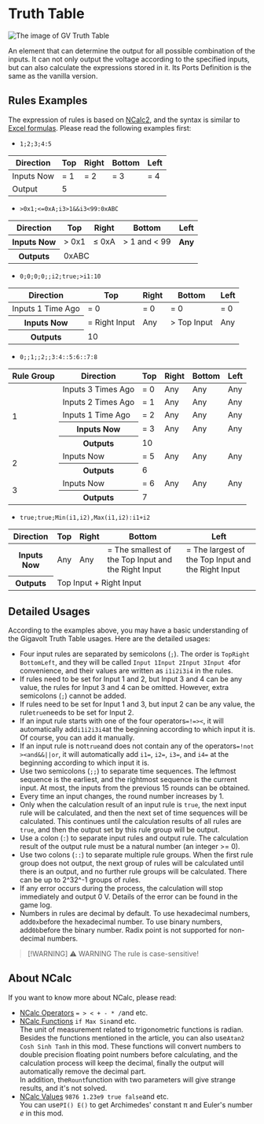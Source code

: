 # Truth Table <Badge text="v1.0" type="info"/>

<img src="/images/base/shift/GVTruthTable.webp" alt="The image of GV Truth Table" class="center_image small"/>

An element that can determine the output for all possible combination of the inputs. It can not only output the voltage according to the specified inputs, but can also calculate the expressions stored in it. Its Ports Definition is the same as the vanilla version.

## Rules Examples

The expression of rules is based on [NCalc2](https://github.com/sklose/NCalc2), and the syntax is similar to [Excel formulas](https://support.microsoft.com/en-us/office/overview-of-formulas-in-excel-ecfdc708-9162-49e8-b993-c311f47ca173). Please read the following examples first:

* `1;2;3;4:5`

<table :class="$style.mono_table_body">
    <thead>
        <tr>
            <th>Direction</th>
            <th>Top</th>
            <th>Right</th>
            <th>Bottom</th>
            <th>Left</th>
        </tr>
    </thead>
    <tbody>
        <tr>
            <td>Inputs Now</td>
            <td>= 1</td>
            <td>= 2</td>
            <td>= 3</td>
            <td>= 4</td>
        </tr>
        <tr>
            <td>Output</td>
            <td colspan="4">5</td>
        </tr>
    </tbody>
</table>

* `>0x1;<=0xA;i3>1&&i3<99:0xABC`

<table :class="$style.mono_table_body">
    <thead>
        <tr>
            <th>Direction</th>
            <th>Top</th>
            <th>Right</th>
            <th>Bottom</th>
            <th>Left</th>
        </tr>
    </thead>
    <tbody>
        <tr>
            <th>Inputs Now</th>
            <td>> 0x1</td>
            <td>≤ 0xA</td>
            <td>> 1 and < 99</td>
            <th>Any</th>
        </tr>
        <tr>
            <th>Outputs</th>
            <td colspan="4">0xABC</td>
        </tr>
    </tbody>
</table>

* `0;0;0;0;;i2;true;>i1:10`

<table :class="$style.mono_table_body">
    <thead>
        <tr>
            <th>Direction</th>
            <th>Top</th>
            <th>Right</th>
            <th>Bottom</th>
            <th>Left</th>
        </tr>
    </thead>
    <tbody>
        <tr>
            <td>Inputs 1 Time Ago</td>
            <td>= 0</td>
            <td>= 0</td>
            <td>= 0</td>
            <td>= 0</td>
        </tr>
        <tr>
            <th>Inputs Now</th>
            <td>= Right Input</td>
            <td>Any</td>
            <td>> Top Input</td>
            <td>Any</td>
        </tr>
        <tr>
            <th>Outputs</th>
            <td colspan="4">10</td>
        </tr>
    </tbody>
</table>

* `0;;1;;2;;3:4::5:6::7:8`

<table :class="$style.mono_table_body">
    <thead>
        <tr>
            <th>Rule Group</th>
            <th>Direction</th>
            <th>Top</th>
            <th>Right</th>
            <th>Bottom</th>
            <th>Left</th>
        </tr>
    </thead>
    <tbody>
        <tr>
            <td rowspan="5">1</td>
            <td :class="$style.no_mono">Inputs 3 Times Ago</td>
            <td>= 0</td>
            <td>Any</td>
            <td>Any</td>
            <td>Any</td>
        </tr>
        <tr>
            <td>Inputs 2 Times Ago</td>
            <td>= 1</td>
            <td>Any</td>
            <td>Any</td>
            <td>Any</td>
        </tr>
        <tr>
            <td>Inputs 1 Time Ago</td>
            <td>= 2</td>
            <td>Any</td>
            <td>Any</td>
            <td>Any</td>
        </tr>
        <tr>
            <th>Inputs Now</th>
            <td>= 3</td>
            <td>Any</td>
            <td>Any</td>
            <td>Any</td>
        </tr>
        <tr>
            <th>Outputs</th>
            <td colspan="4">10</td>
        </tr>
        <tr>
            <td rowspan="2">2</td>
            <td :class="$style.no_mono">Inputs Now</td>
            <td>= 5</td>
            <td>Any</td>
            <td>Any</td>
            <td>Any</td>
        </tr>
        <tr>
            <th>Outputs</th>
            <td colspan="4">6</td>
        </tr>
        <tr>
            <td rowspan="2">3</td>
            <td :class="$style.no_mono">Inputs Now</td>
            <td>= 6</td>
            <td>Any</td>
            <td>Any</td>
            <td>Any</td>
        </tr>
        <tr>
            <th>Outputs</th>
            <td colspan="4">7</td>
        </tr>
    </tbody>
</table>

* `true;true;Min(i1,i2),Max(i1,i2):i1+i2`

<table :class="$style.mono_table_body">
    <thead>
        <tr>
            <th>Direction</th>
            <th>Top</th>
            <th>Right</th>
            <th>Bottom</th>
            <th>Left</th>
        </tr>
    </thead>
    <tbody>
        <tr>
            <th>Inputs Now</th>
            <td>Any</td>
            <td>Any</td>
            <td>= The smallest of the Top Input and the Right Input</td>
            <td>= The largest of the Top Input and the Right Input</td>
        </tr>
        <tr>
            <th>Outputs</th>
            <td colspan="4">Top Input + Right Input</td>
        </tr>
    </tbody>
</table>

## Detailed Usages

According to the examples above, you may have a basic understanding of the Gigavolt Truth Table usages. Here are the detailed usages:

* Four input rules are separated by semicolons (`;`). The order is `Top`&#8203;`Right`&#8203;`Bottom`&#8203;`Left`, and they will be called `Input 1`&#8203;`Input 2`&#8203;`Input 3`&#8203;`Input 4`for convenience, and their values are written as `i1`&#8203;`i2`&#8203;`i3`&#8203;`i4` in the rules.
* If rules need to be set for Input 1 and 2, but Input 3 and 4 can be any value, the rules for Input 3 and 4 can be omitted. However, extra semicolons (`;`) cannot be added.
* If rules need to be set for Input 1 and 3, but input 2 can be any value, the rule`true`needs to be set for Input 2.
* If an input rule starts with one of the four operators`=`&#8203;`!=`&#8203;`>`&#8203;`<`, it will automatically add`i1`&#8203;`i2`&#8203;`i3`&#8203;`i4`at the beginning according to which input it is. Of course, you can add it manually.
* If an input rule is not`true`and does not contain any of the operators`=`&#8203;`!`&#8203;`not`&#8203;`>`&#8203;`<`&#8203;`and`&#8203;`&&`&#8203;`||`&#8203;`or`, it will automatically add `i1=`, `i2=`, `i3=`, and `i4=` at the beginning according to which input it is.
* Use two semicolons (`;;`) to separate time sequences. The leftmost sequence is the earliest, and the rightmost sequence is the current input. At most, the inputs from the previous 15 rounds can be obtained.
* Every time an input changes, the round number increases by 1.
* Only when the calculation result of an input rule is `true`, the next input rule will be calculated, and then the next set of time sequences will be calculated. This continues until the calculation results of all rules are `true`, and then the output set by this rule group will be output.
* Use a colon (`:`) to separate input rules and output rule. The calculation result of the output rule must be a natural number (an integer >= 0).
* Use two colons (`::`) to separate multiple rule groups. When the first rule group does not output, the next group of rules will be calculated until there is an output, and no further rule groups will be calculated. There can be up to 2^32^-1 groups of rules.
* If any error occurs during the process, the calculation will stop immediately and output 0 V. Details of the error can be found in the game log.
* Numbers in rules are decimal by default. To use hexadecimal numbers, add`0x`before the hexadecimal number. To use binary numbers, add`0b`before the binary number. Radix point is not supported for non-decimal numbers.

> [!WARNING] ⚠️ WARNING
> The rule is case-sensitive!

## About NCalc

If you want to know more about NCalc, please read:

* [NCalc Operators](ncalc/operators) `= > < + - * /`and etc.
* [NCalc Functions](ncalc/functions) `if Max Sin`and etc.  
  The unit of measurement related to trigonometric functions is radian. Besides the functions mentioned in the article, you can also use`Atan2 Cosh Sinh Tanh` in this mod. These functions will convert numbers to double precision floating point numbers before calculating, and the calculation process will keep the decimal, finally the output will automatically remove the decimal part.  
  In addition, the`Rount`function with two parameters will give strange results, and it's not solved.
* [NCalc Values](ncalc/values) `9876 1.23e9 true false`and etc.  
  You can use`PI() E()` to get Archimedes' constant π and Euler's number _e_ in this mod.

<style module>

.mono_table_body th, .mono_table_body td{
    text-align: center;
}
.mono_table_body  tbody tr > td:not(:first-child){
    font-family: var(--vp-font-family-mono);
    &.no_mono{
        font-family: var(--vp-font-family-base);
    }
}
</style>